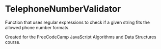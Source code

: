 # TelephoneNumberValidator
Function that uses regular expressions to check if a given string fits the allowed phone number formats.



Created for the FreeCodeCamp JavaScript Algorithms and Data Structures course.
